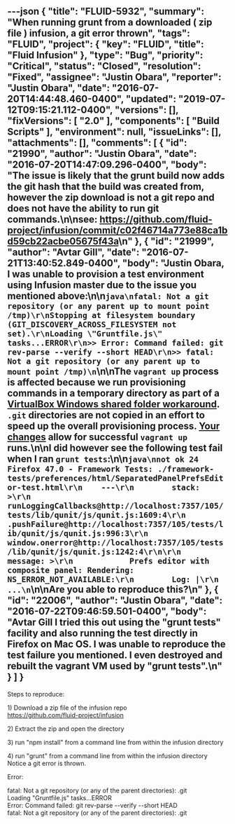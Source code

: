 ---json
{
  "title": "FLUID-5932",
  "summary": "When running grunt from a downloaded ( zip file ) infusion, a git error thrown",
  "tags": "FLUID",
  "project": {
    "key": "FLUID",
    "title": "Fluid Infusion"
  },
  "type": "Bug",
  "priority": "Critical",
  "status": "Closed",
  "resolution": "Fixed",
  "assignee": "Justin Obara",
  "reporter": "Justin Obara",
  "date": "2016-07-20T14:44:48.460-0400",
  "updated": "2019-07-12T09:15:21.112-0400",
  "versions": [],
  "fixVersions": [
    "2.0"
  ],
  "components": [
    "Build Scripts"
  ],
  "environment": null,
  "issueLinks": [],
  "attachments": [],
  "comments": [
    {
      "id": "21990",
      "author": "Justin Obara",
      "date": "2016-07-20T14:47:09.296-0400",
      "body": "The issue is likely that the grunt build now adds the git hash that the build was created from, however the zip download is not a git repo and does not have the ability to run git commands.\n\nsee: <https://github.com/fluid-project/infusion/commit/c02f46714a773e88ca1bd59cb22acbe05675f43a>\n"
    },
    {
      "id": "21999",
      "author": "Avtar Gill",
      "date": "2016-07-21T13:40:52.849-0400",
      "body": "Justin Obara, I was unable to provision a test environment using Infusion master due to the issue you mentioned above:\n\n```java\nfatal: Not a git repository (or any parent up to mount point /tmp)\r\nStopping at filesystem boundary (GIT_DISCOVERY_ACROSS_FILESYSTEM not set).\r\nLoading \"Gruntfile.js\" tasks...ERROR\r\n>> Error: Command failed: git rev-parse --verify --short HEAD\r\n>> fatal: Not a git repository (or any parent up to mount point /tmp)\n```\n\nThe `vagrant up` process is affected because we run provisioning commands in a temporary directory as part of a [VirtualBox Windows shared folder workaround](https://github.com/idi-ops/ansible-nodejs/blob/master/tasks/configure.yml#L31-L39). `.git` directories are not copied in an effort to speed up the overall provisioning process. [Your changes](https://github.com/fluid-project/infusion/pull/729) allow for successful `vagrant up` runs.\n\nI did however see the following test fail when I ran `grunt tests`:\n\n```java\nnot ok 24 Firefox 47.0 - Framework Tests: ./framework-tests/preferences/html/SeparatedPanelPrefsEditor-test.html\r\n    ---\r\n        stack: >\r\n            runLoggingCallbacks@http://localhost:7357/105/tests/lib/qunit/js/qunit.js:1609:4\r\n            .pushFailure@http://localhost:7357/105/tests/lib/qunit/js/qunit.js:996:3\r\n            window.onerror@http://localhost:7357/105/tests/lib/qunit/js/qunit.js:1242:4\r\n\r\n        message: >\r\n            Prefs editor with composite panel: Rendering: NS_ERROR_NOT_AVAILABLE:\r\n        Log: |\r\n    ...\n```\n\nAre you able to reproduce this?\n"
    },
    {
      "id": "22006",
      "author": "Justin Obara",
      "date": "2016-07-22T09:46:59.501-0400",
      "body": "Avtar Gill I tried this out using the \"grunt tests\" facility and also running the test directly in Firefox on Mac OS. I was unable to reproduce the test failure you mentioned. I even destroyed and rebuilt the vagrant VM used by \"grunt tests\".\n"
    }
  ]
}
---
Steps to reproduce:

1\) Download a zip file of the infusion repo\
<https://github.com/fluid-project/infusion>

2\) Extract the zip and open the directory

3\) run "npm install" from a command line from within the infusion directory

4\) run "grunt" from a command line from within the infusion directory\
Notice a git error is thrown.

Error:

fatal: Not a git repository (or any of the parent directories): .git\
Loading "Gruntfile.js" tasks...ERROR\
Error: Command failed: git rev-parse --verify --short HEAD\
fatal: Not a git repository (or any of the parent directories): .git

        